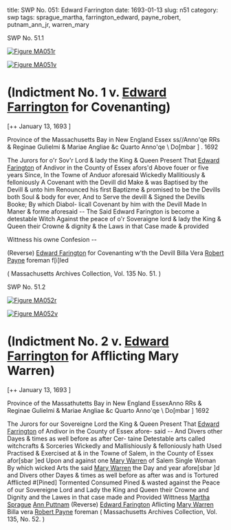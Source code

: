 title: SWP No. 051: Edward Farrington
date: 1693-01-13
slug: n51
category: swp
tags: sprague_martha, farrington_edward, payne_robert, putnam_ann_jr, warren_mary




<div markdown class="doc" id="n51.1">

<div class="doc_id">SWP No. 51.1</div>



<span markdown class="figure">[![Figure MA051r](archives/MA135/small/MA051r.jpg)](archives/MA135/large/MA051r.jpg)</span>



<span markdown class="figure">[![Figure MA051v](archives/MA135/small/MA051v.jpg)](archives/MA135/large/MA051v.jpg)</span>


# (Indictment No. 1 v. [Edward Farrington](/tag/farrington_edward.html) for Covenanting)

[++ January 13, 1693 ]

Province of the Massachusetts  Bay in New England Essex ss//Anno'qe RRs & Reginae Gulielmi  & Mariae Angliae &c Quarto  Anno'qe \ Do[mbar ] . 1692

The Jurors for o'r Sov'r Lord & lady the King & Queen Present  That [Edward Farington](/tag/farrington_edward.html) of Andivor in the County of Essex afors'd  Above fouer or five years Since, In the Towne of Anduor aforesaid  Wickedly Mallitiously & felloniously A Covenant with the Devill did  Make & was Baptised by the Devill & unto him Renounced his first  Baptizme & promised to be the Devills both Soul & body for ever,  And to Serve the devill & Signed the Devills Booke; By which Diabol-  licall Covenant by him with the Devill Made In Maner & forme  aforesaid -- The Said Edward Farington is become a detestable Witch  Against the peace of o'r Soveraigne lord & lady the King & Queen  their Crowne & dignity & the Laws in that Case made & provided

Wittness his  owne Confesion --

(Reverse) [Edward Farington](/tag/farrington_edward.html) for Covenanting w'th the Devill Billa  Vera [Robert Payne](/tag/payne_robert.html) foreman f[i]led

( Massachusetts Archives Collection, Vol. 135 No. 51. )


</div>



<div markdown class="doc" id="n51.2">

<div class="doc_id">SWP No. 51.2</div>



<span markdown class="figure">[![Figure MA052r](archives/MA135/small/MA052r.jpg)](archives/MA135/large/MA052r.jpg)</span>



<span markdown class="figure">[![Figure MA052v](archives/MA135/small/MA052v.jpg)](archives/MA135/large/MA052v.jpg)</span>


# (Indictment No. 2 v. [Edward Farrington](/tag/farrington_edward.html) for Afflicting Mary Warren)

[++ January 13, 1693 ]

Province of the Massathutetts  Bay in New England EssexAnno RRs & Reginae Gulielmi & Mariae Angliae &c Quarto Anno'qe  \ Do[mbar ] 1692

The Jurors for our Sovereigne Lord the King & Queen Present  That [Edward Farrington](/tag/farrington_edward.html) of Andivor in the County of Essex afore-    said  -- And Divers other Dayes & times as well before as after Cer-  taine Detestable arts called witchcrafts & Sorceries Wickedly and  Mallishiously & felloniously hath Used Practised & Exercised at  & in the Towne of Salem, in the County of Essex afor[sbar ]ed Upon and  against one [Mary Warren](/tag/warren_mary.html) of Salem Single Woman By which wicked  Arts the said [Mary Warren](/tag/warren_mary.html) the Day and year afore[sbar ]d and Divers  other Dayes & times as well before as after was and is Tortured  Afflicted #[Pined] Tormented Consumed Pined & wasted against the  Peace of our Sovereigne Lord and Lady the King and Queen their  Crowne and Dignity and the Lawes in that case made and Provided
Wittness [Martha Sprague](/tag/sprague_martha.html)  [Ann Puttnam](/tag/putnam_ann_jr.html) (Reverse) [Edward Farington](/tag/farrington_edward.html) Aflicting [Mary Warren](/tag/warren_mary.html)  Billa vera [Robert Payne](/tag/payne_robert.html) foreman ( Massachusetts Archives Collection, Vol. 135, No. 52. )

</div>

